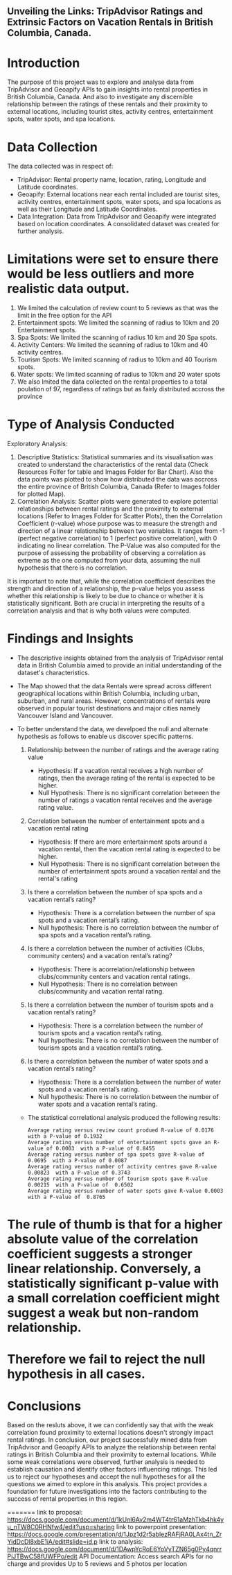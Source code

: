 ## Unveiling the Links: TripAdvisor Ratings and Extrinsic Factors on Vacation Rentals in British Columbia, Canada.

# Introduction
The purpose of this project was to explore and analyse data from TripAdvisor and Geoapify APIs to gain insights into rental properties in British Columbia, Canada. And also to investigate any discernible relationship between the ratings of these rentals and their proximity to external locations, including tourist sites, activity centres, entertainment spots, water spots, and spa locations.

# Data Collection
The data collected was in respect of:
 - TripAdvisor:  Rental property name, location, rating, Longitude and Latitude coordinates.
 - Geoapify: External locations near each rental included are tourist sites, activity centres, entertainment spots, water spots, and spa locations as well as their Longitude and Latitude Coordinates.
 - Data Integration: Data from TripAdvisor and Geoapify were integrated based on location coordinates. A consolidated dataset was created for further analysis.
  
# Limitations were set to ensure there would be less outliers and more realistic data output.
1. We limited the calculation of review count to 5 reviews as that was the limit in the free option for the API
2. Entertainment spots: We limited the scanning of radius to 10km and 20 Entertainment spots. 
3. Spa Spots: We limited the scanning of radius 10 km and 20 Spa spots.
4. Activity Centers: We limited the scanning of radius to 10km and 40 activity centres.
5. Tourism Spots: We limited scanning of radius to 10km and  40 Tourism spots.
6. Water spots: We limited scanning of radius to 10km and 20 water spots
7. We also lmited the data collected on the rental properties to a total poulation of 97, regardless of ratings but as fairly distributed accross the province

# Type of Analysis Conducted
Exploratory Analysis:
1. Descriptive Statistics: Statistical summaries and its visualisation was created to understand the characteristics of the rental data (Check Resources Folfer for table and  Images Folder for Bar Chart).
Also the data points was plotted to show how distributed the data was accross the entire province of British Columbia, Canada (Refer to Images folder for plotted Map).
2. Correlation Analysis: Scatter plots were generated to explore potential relationships between rental ratings and the proximity to external locations (Refer to Images Folder for Scatter Plots), then the         Correlation Coefficient (r-value) whose purpose was to measure the strength and direction of a linear relationship between two variables. It ranges from -1 (perfect negative correlation) to 1 (perfect           positive correlation), with 0 indicating no linear correlation.
The P-Value was also computed for the purpose of assessing the probability of observing a correlation as extreme as the one computed from your data, assuming the null hypothesis that there is no correlation.
   
It is important to note that, while the correlation coefficient describes the strength and direction of a relationship, the p-value helps you assess whether this relationship is likely to be due to chance or whether it is statistically significant. Both are crucial in interpreting the results of a correlation analysis and that is why both values were computed.

# Findings and Insights
- The descriptive insights obtained from the analysis of TripAdvisor rental data in British Columbia aimed to provide an initial understanding of the dataset's characteristics.
- The Map showed that the data Rentals were spread across different geographical locations within British Columbia, including urban, suburban, and rural areas. However, concentrations of rentals were observed       in popular tourist destinations and major cities namely Vancouver Island and Vancouver.
- To better understand the data, we develpoed the null and alternate hypothesis as follows to enable us discover specific patterns.
  1.  Relationship between the number of ratings and the average rating value
        - Hypothesis: If a vacation rental receives a high number of ratings, then the average rating of the rental is expected to be higher.
        - Null Hypothesis: There is no significant correlation between the number of ratings a vacation rental receives and the average rating value. 

  2.  Correlation between the number of entertainment spots and a vacation rental rating
        - Hypothesis: If there are more entertainment spots around a vacation rental, then the vacation rental rating is expected to be higher.
        - Null Hypothesis: There is no significant correlation between the number of entertainment spots around a vacation rental and the rental's rating

  3.  Is there a correlation between the number of spa spots and a vacation rental’s rating?
        - Hypothesis: There is a correlation between the number of spa spots and a vacation rental’s rating. 
        - Null hypothesis: There is no correlation between the number of spa spots and a vacation rental’s rating.

  4.  Is there a correlation between the number of activities (Clubs, community centers) and a vacation rental’s rating?
        - Hypothesis: There is acorrelation/relationship between clubs/community centers and vacation rental ratings. 
        - Null Hypothesis: There is no  correlation between clubs/community  and vacation rental rating. 

  5.  Is there a correlation between the number of tourism spots and a vacation rental’s rating?
        - Hypothesis: There is a correlation between the number of tourism spots and a vacation rental’s rating.
        - Null hypothesis: There is no correlation between the number of tourism spots and a vacation rental’s rating.

  6.  Is there a correlation between the number of water spots and a vacation rental’s rating?
        - Hypothesis: There is a correlation between the number of water spots and a vacation rental’s rating.
        - Null hypothesis: There is no correlation between the number of water spots and a vacation rental’s rating.

  - The statistical correlational analysis produced the following results:
 

        Average rating versus review count produed R-value of 0.0176 with a P-value of 0.1932
        Average rating versus number of entertainment spots gave an R-value of 0.0003  with a P-value of 0.8455
        Average rating versus number of spa spots gave R-value of  0.0695  with a P-value of 0.0087
        Average rating versus number of activity centres gave R-value 0.00823  with a P-value of 0.3743
        Average rating versus number of tourism spots gave R-value 0.00215  with a P-value of  0.6502
        Average rating versus number of water spots gave R-value 0.0003  with a P-value of  0.8765
     
    
# The rule of thumb is that for a higher absolute value of the correlation coefficient suggests a stronger linear relationship. Conversely, a statistically significant p-value with a small correlation coefficient might suggest a weak but non-random relationship.

# Therefore we fail to reject the null hypothesis in all cases.

# Conclusions
Based on the resluts above, it we can confidently say that with the weak correlation found proximity to external locations doesn't strongly impact rental ratings.
In conclusion, our project successfully mined data from TripAdvisor and Geoapify APIs to analyze the relationship between rental ratings in British Columbia and their proximity to external locations. While some weak correlations were observed, further analysis is needed to establish causation and identify other factors influencing ratings. This led us to reject our hypotheses and accept the null hypotheses for all the questions we aimed to explore in this analysis. This project provides a foundation for future investigations into the factors contributing to the success of rental properties in this region.


=======
link to proposal: https://docs.google.com/document/d/1kUnl6Av2m4WT4tr61aMzhTkb4hk4yu_nTW8C0RHNfw4/edit?usp=sharing
link to powerpoint presentation: https://docs.google.com/presentation/d/1Jpz1d2r5ablezRAFjRA0LAx4tn_ZrYidDcDl8xbE1iA/edit#slide=id.p
link to analysis: https://docs.google.com/document/d/1DAwpYcRoE6YoVyTZN65g0Py4qnrrPiJTBwC58fUWFPo/edit
API Documentation: Access search APIs for no charge and provides Up to 5 reviews and 5 photos per location


